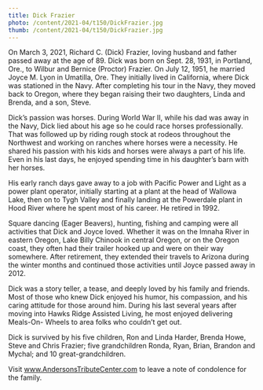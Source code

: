 ```yaml
---
title: Dick Frazier
photo: /content/2021-04/t150/DickFrazier.jpg
thumb: /content/2021-04/t150/DickFrazier.jpg
---
```

On March 3, 2021, Richard C. (Dick) Frazier, loving husband and father passed away at the age of 89. Dick was born on Sept. 28, 1931, in Portland, Ore., to Wilbur and Bernice (Proctor) Frazier. On July 12, 1951, he married Joyce M. Lyon in Umatilla, Ore. They initially lived in California, where Dick was stationed in the Navy. After completing his tour in the Navy, they moved back to Oregon, where they began raising their two daughters, Linda and Brenda, and a son, Steve.

Dick’s passion was horses. During World War II, while his dad was away in the Navy, Dick lied about his age so he could race horses professionally. That was followed up by riding rough stock at rodeos throughout the Northwest and working on ranches where horses were a necessity. He shared his passion with his kids and horses were always a part of his life. Even in his last days, he enjoyed spending time in his daughter’s barn with her horses.

His early ranch days gave away to a job with Pacific Power and Light as a power plant operator, initially starting at a plant at the head of Wallowa Lake, then on to Tygh Valley and finally landing at the Powerdale plant in Hood River where he spent most of his career. He retired in 1992.

Square dancing (Eager Beavers), hunting, fishing and camping were all activities that Dick and Joyce loved. Whether it was on the Imnaha River in eastern Oregon, Lake Billy Chinook in central Oregon, or on the Oregon coast, they often had their trailer hooked up and were on their way somewhere. After retirement, they extended their travels to Arizona during the winter months and continued those activities until Joyce passed away in 2012.

Dick was a story teller, a tease, and deeply loved by his family and friends. Most of those who knew Dick enjoyed his humor, his compassion, and his caring attitude for those around him. During his last several years after moving into Hawks Ridge Assisted Living, he most enjoyed delivering Meals-On- Wheels to area folks who couldn’t get out.

Dick is survived by his five children, Ron and Linda Harder, Brenda Howe, Steve and Chris Frazier; five grandchildren Ronda, Ryan, Brian, Brandon and Mychal; and 10 great-grandchildren.

Visit www.AndersonsTributeCenter.com to leave a note of condolence for the family.
